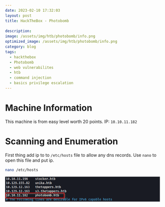 ```yaml
---
date: 2023-02-10 17:32:03
layout: post
title: HackTheBox - Photobomb

description: 
image: /assets/img/htb/photobomb/info.png
optimized_image: /assets/img/htb/photobomb/info.png
category: blog
tags:
  - hackthebox
  - Photobomb
  - web vulnerabilites
  - htb
  - command injection
  - basics privilege escalation
---
```


# Machine Information
This machine is from easy level worth 20 points.
IP: `10.10.11.182`

# Scanning and Enumeration
First thing add ip to to `/etc/hosts` file to allow any dns records.
Use `nano` to open this file and put ip.

```bash
nano /etc/hosts
```
![image](/assets/img/htb/photobomb/nano1.png)

